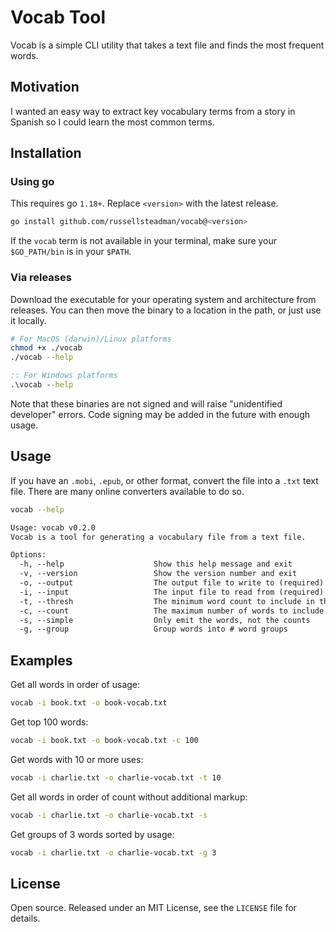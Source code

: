 # Vocab Tool

Vocab is a simple CLI utility that takes a text file and finds the most frequent words.

## Motivation

I wanted an easy way to extract key vocabulary terms from a story in Spanish so I could learn the most common terms.

## Installation

### Using go

This requires go `1.18+`. Replace `<version>` with the latest release.

```sh
go install github.com/russellsteadman/vocab@<version>
```

If the `vocab` term is not available in your terminal, make sure your `$GO_PATH/bin` is in your `$PATH`.

### Via releases

Download the executable for your operating system and architecture from releases. You can then move the binary to a location in the path, or just use it locally.

```sh
# For MacOS (darwin)/Linux platforms
chmod +x ./vocab
./vocab --help
```

```bat
:: For Windows platforms
.\vocab --help
```

Note that these binaries are not signed and will raise "unidentified developer" errors. Code signing may be added in the future with enough usage.

## Usage

If you have an `.mobi`, `.epub`, or other format, convert the file into a `.txt` text file. There are many online converters available to do so.

```sh
vocab --help
```

```txt
Usage: vocab v0.2.0
Vocab is a tool for generating a vocabulary file from a text file.

Options:
  -h, --help                    Show this help message and exit
  -v, --version                 Show the version number and exit
  -o, --output                  The output file to write to (required)
  -i, --input                   The input file to read from (required)
  -t, --thresh                  The minimum word count to include in the output
  -c, --count                   The maximum number of words to include in the output
  -s, --simple                  Only emit the words, not the counts
  -g, --group                   Group words into # word groups
```

## Examples

Get all words in order of usage:

```sh
vocab -i book.txt -o book-vocab.txt
```

Get top 100 words:

```sh
vocab -i book.txt -o book-vocab.txt -c 100
```

Get words with 10 or more uses:

```sh
vocab -i charlie.txt -o charlie-vocab.txt -t 10
```

Get all words in order of count without additional markup:

```sh
vocab -i charlie.txt -o charlie-vocab.txt -s
```

Get groups of 3 words sorted by usage:

```sh
vocab -i charlie.txt -o charlie-vocab.txt -g 3
```

## License

Open source. Released under an MIT License, see the `LICENSE` file for details.
